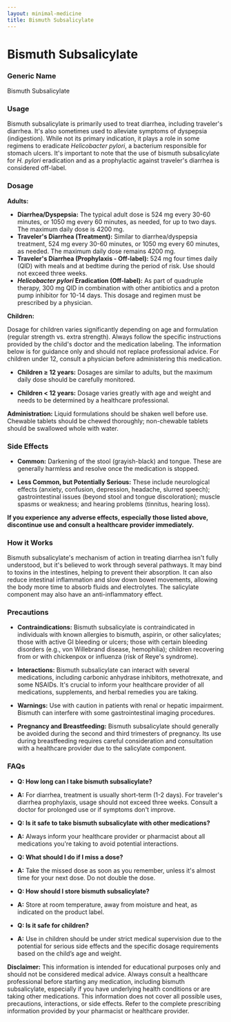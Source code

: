 ```yaml
---
layout: minimal-medicine
title: Bismuth Subsalicylate
---
```


# Bismuth Subsalicylate
### Generic Name
Bismuth Subsalicylate

### Usage

Bismuth subsalicylate is primarily used to treat diarrhea, including traveler's diarrhea. It's also sometimes used to alleviate symptoms of dyspepsia (indigestion).  While not its primary indication, it plays a role in some regimens to eradicate *Helicobacter pylori*, a bacterium responsible for stomach ulcers.  It's important to note that the use of bismuth subsalicylate for *H. pylori* eradication and as a prophylactic against traveler's diarrhea is considered off-label.

### Dosage

**Adults:**

* **Diarrhea/Dyspepsia:** The typical adult dose is 524 mg every 30-60 minutes, or 1050 mg every 60 minutes, as needed, for up to two days.  The maximum daily dose is 4200 mg.
* **Traveler's Diarrhea (Treatment):**  Similar to diarrhea/dyspepsia treatment, 524 mg every 30-60 minutes, or 1050 mg every 60 minutes, as needed. The maximum daily dose remains 4200 mg.
* **Traveler's Diarrhea (Prophylaxis - Off-label):**  524 mg four times daily (QID) with meals and at bedtime during the period of risk.  Use should not exceed three weeks.
* ***Helicobacter pylori* Eradication (Off-label):**  As part of quadruple therapy, 300 mg QID in combination with other antibiotics and a proton pump inhibitor for 10-14 days.  This dosage and regimen must be prescribed by a physician.


**Children:**

Dosage for children varies significantly depending on age and formulation (regular strength vs. extra strength).  Always follow the specific instructions provided by the child's doctor and the medication labeling.  The information below is for guidance only and should not replace professional advice. For children under 12, consult a physician before administering this medication.  

* **Children ≥ 12 years:**  Dosages are similar to adults, but the maximum daily dose should be carefully monitored.

* **Children < 12 years:** Dosage varies greatly with age and weight and needs to be determined by a healthcare professional.


**Administration:**  Liquid formulations should be shaken well before use. Chewable tablets should be chewed thoroughly; non-chewable tablets should be swallowed whole with water.


### Side Effects

* **Common:**  Darkening of the stool (grayish-black) and tongue. These are generally harmless and resolve once the medication is stopped.

* **Less Common, but Potentially Serious:**  These include neurological effects (anxiety, confusion, depression, headache, slurred speech); gastrointestinal issues (beyond stool and tongue discoloration); muscle spasms or weakness; and hearing problems (tinnitus, hearing loss).


**If you experience any adverse effects, especially those listed above, discontinue use and consult a healthcare provider immediately.**

### How it Works

Bismuth subsalicylate's mechanism of action in treating diarrhea isn't fully understood, but it's believed to work through several pathways.  It may bind to toxins in the intestines, helping to prevent their absorption. It can also reduce intestinal inflammation and slow down bowel movements, allowing the body more time to absorb fluids and electrolytes.  The salicylate component may also have an anti-inflammatory effect.

### Precautions

* **Contraindications:**  Bismuth subsalicylate is contraindicated in individuals with known allergies to bismuth, aspirin, or other salicylates; those with active GI bleeding or ulcers; those with certain bleeding disorders (e.g., von Willebrand disease, hemophilia); children recovering from or with chickenpox or influenza (risk of Reye's syndrome).

* **Interactions:**  Bismuth subsalicylate can interact with several medications, including carbonic anhydrase inhibitors, methotrexate, and some NSAIDs.  It's crucial to inform your healthcare provider of all medications, supplements, and herbal remedies you are taking.

* **Warnings:**  Use with caution in patients with renal or hepatic impairment.  Bismuth can interfere with some gastrointestinal imaging procedures.

* **Pregnancy and Breastfeeding:**  Bismuth subsalicylate should generally be avoided during the second and third trimesters of pregnancy.  Its use during breastfeeding requires careful consideration and consultation with a healthcare provider due to the salicylate component.

### FAQs

* **Q: How long can I take bismuth subsalicylate?**
* **A:** For diarrhea, treatment is usually short-term (1-2 days).  For traveler's diarrhea prophylaxis, usage should not exceed three weeks. Consult a doctor for prolonged use or if symptoms don't improve.

* **Q: Is it safe to take bismuth subsalicylate with other medications?**
* **A:**  Always inform your healthcare provider or pharmacist about all medications you're taking to avoid potential interactions.

* **Q: What should I do if I miss a dose?**
* **A:** Take the missed dose as soon as you remember, unless it's almost time for your next dose. Do not double the dose.

* **Q: How should I store bismuth subsalicylate?**
* **A:** Store at room temperature, away from moisture and heat, as indicated on the product label.

* **Q:  Is it safe for children?**
* **A:**  Use in children should be under strict medical supervision due to the potential for serious side effects and the specific dosage requirements based on the child’s age and weight.

**Disclaimer:** This information is intended for educational purposes only and should not be considered medical advice. Always consult a healthcare professional before starting any medication, including bismuth subsalicylate, especially if you have underlying health conditions or are taking other medications.  This information does not cover all possible uses, precautions, interactions, or side effects.  Refer to the complete prescribing information provided by your pharmacist or healthcare provider.
